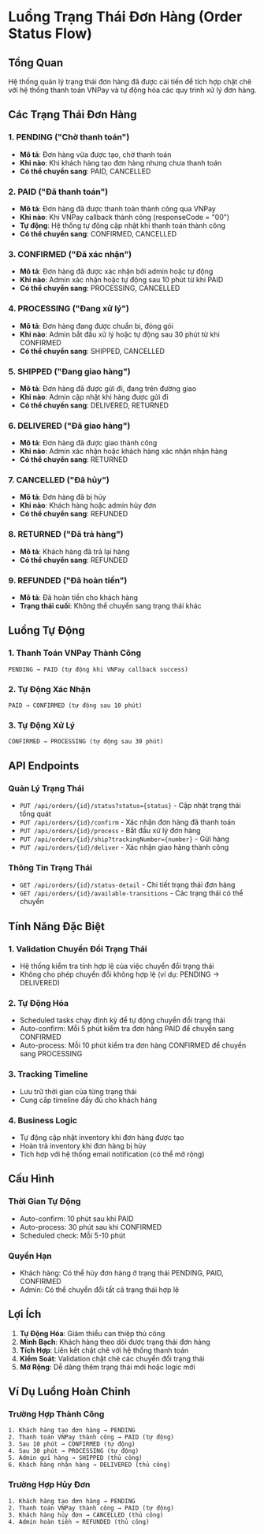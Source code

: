 # Luồng Trạng Thái Đơn Hàng (Order Status Flow)

## Tổng Quan
Hệ thống quản lý trạng thái đơn hàng đã được cải tiến để tích hợp chặt chẽ với hệ thống thanh toán VNPay và tự động hóa các quy trình xử lý đơn hàng.

## Các Trạng Thái Đơn Hàng

### 1. PENDING ("Chờ thanh toán")
- **Mô tả**: Đơn hàng vừa được tạo, chờ thanh toán
- **Khi nào**: Khi khách hàng tạo đơn hàng nhưng chưa thanh toán
- **Có thể chuyển sang**: PAID, CANCELLED

### 2. PAID ("Đã thanh toán") 
- **Mô tả**: Đơn hàng đã được thanh toán thành công qua VNPay
- **Khi nào**: Khi VNPay callback thành công (responseCode = "00")
- **Tự động**: Hệ thống tự động cập nhật khi thanh toán thành công
- **Có thể chuyển sang**: CONFIRMED, CANCELLED

### 3. CONFIRMED ("Đã xác nhận")
- **Mô tả**: Đơn hàng đã được xác nhận bởi admin hoặc tự động
- **Khi nào**: Admin xác nhận hoặc tự động sau 10 phút từ khi PAID
- **Có thể chuyển sang**: PROCESSING, CANCELLED

### 4. PROCESSING ("Đang xử lý")
- **Mô tả**: Đơn hàng đang được chuẩn bị, đóng gói
- **Khi nào**: Admin bắt đầu xử lý hoặc tự động sau 30 phút từ khi CONFIRMED
- **Có thể chuyển sang**: SHIPPED, CANCELLED

### 5. SHIPPED ("Đang giao hàng")
- **Mô tả**: Đơn hàng đã được gửi đi, đang trên đường giao
- **Khi nào**: Admin cập nhật khi hàng được gửi đi
- **Có thể chuyển sang**: DELIVERED, RETURNED

### 6. DELIVERED ("Đã giao hàng")
- **Mô tả**: Đơn hàng đã được giao thành công
- **Khi nào**: Admin xác nhận hoặc khách hàng xác nhận nhận hàng
- **Có thể chuyển sang**: RETURNED

### 7. CANCELLED ("Đã hủy")
- **Mô tả**: Đơn hàng đã bị hủy
- **Khi nào**: Khách hàng hoặc admin hủy đơn
- **Có thể chuyển sang**: REFUNDED

### 8. RETURNED ("Đã trả hàng")
- **Mô tả**: Khách hàng đã trả lại hàng
- **Có thể chuyển sang**: REFUNDED

### 9. REFUNDED ("Đã hoàn tiền")
- **Mô tả**: Đã hoàn tiền cho khách hàng
- **Trạng thái cuối**: Không thể chuyển sang trạng thái khác

## Luồng Tự Động

### 1. Thanh Toán VNPay Thành Công
```
PENDING → PAID (tự động khi VNPay callback success)
```

### 2. Tự Động Xác Nhận
```
PAID → CONFIRMED (tự động sau 10 phút)
```

### 3. Tự Động Xử Lý
```
CONFIRMED → PROCESSING (tự động sau 30 phút)
```

## API Endpoints

### Quản Lý Trạng Thái
- `PUT /api/orders/{id}/status?status={status}` - Cập nhật trạng thái tổng quát
- `PUT /api/orders/{id}/confirm` - Xác nhận đơn hàng đã thanh toán
- `PUT /api/orders/{id}/process` - Bắt đầu xử lý đơn hàng
- `PUT /api/orders/{id}/ship?trackingNumber={number}` - Gửi hàng
- `PUT /api/orders/{id}/deliver` - Xác nhận giao hàng thành công

### Thông Tin Trạng Thái
- `GET /api/orders/{id}/status-detail` - Chi tiết trạng thái đơn hàng
- `GET /api/orders/{id}/available-transitions` - Các trạng thái có thể chuyển

## Tính Năng Đặc Biệt

### 1. Validation Chuyển Đổi Trạng Thái
- Hệ thống kiểm tra tính hợp lệ của việc chuyển đổi trạng thái
- Không cho phép chuyển đổi không hợp lệ (ví dụ: PENDING → DELIVERED)

### 2. Tự Động Hóa
- Scheduled tasks chạy định kỳ để tự động chuyển đổi trạng thái
- Auto-confirm: Mỗi 5 phút kiểm tra đơn hàng PAID để chuyển sang CONFIRMED
- Auto-process: Mỗi 10 phút kiểm tra đơn hàng CONFIRMED để chuyển sang PROCESSING

### 3. Tracking Timeline
- Lưu trữ thời gian của từng trạng thái
- Cung cấp timeline đầy đủ cho khách hàng

### 4. Business Logic
- Tự động cập nhật inventory khi đơn hàng được tạo
- Hoàn trả inventory khi đơn hàng bị hủy
- Tích hợp với hệ thống email notification (có thể mở rộng)

## Cấu Hình

### Thời Gian Tự Động
- Auto-confirm: 10 phút sau khi PAID
- Auto-process: 30 phút sau khi CONFIRMED
- Scheduled check: Mỗi 5-10 phút

### Quyền Hạn
- Khách hàng: Có thể hủy đơn hàng ở trạng thái PENDING, PAID, CONFIRMED
- Admin: Có thể chuyển đổi tất cả trạng thái hợp lệ

## Lợi Ích

1. **Tự Động Hóa**: Giảm thiểu can thiệp thủ công
2. **Minh Bạch**: Khách hàng theo dõi được trạng thái đơn hàng
3. **Tích Hợp**: Liên kết chặt chẽ với hệ thống thanh toán
4. **Kiểm Soát**: Validation chặt chẽ các chuyển đổi trạng thái
5. **Mở Rộng**: Dễ dàng thêm trạng thái mới hoặc logic mới

## Ví Dụ Luồng Hoàn Chỉnh

### Trường Hợp Thành Công
```
1. Khách hàng tạo đơn hàng → PENDING
2. Thanh toán VNPay thành công → PAID (tự động)
3. Sau 10 phút → CONFIRMED (tự động)
4. Sau 30 phút → PROCESSING (tự động)
5. Admin gửi hàng → SHIPPED (thủ công)
6. Khách hàng nhận hàng → DELIVERED (thủ công)
```

### Trường Hợp Hủy Đơn
```
1. Khách hàng tạo đơn hàng → PENDING
2. Thanh toán VNPay thành công → PAID (tự động)
3. Khách hàng hủy đơn → CANCELLED (thủ công)
4. Admin hoàn tiền → REFUNDED (thủ công)
```